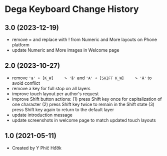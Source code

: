 Dega Keyboard Change History
====================

3.0 (2023-12-19)
----------------
* remove = and replace with ! from Numeric and More layouts on Phone platform 
* update Numeric and More images in Welcome page

2.0 (2023-10-27)
----------------
* remove `'a' + [K_W]     > 'ă'` and `'A' + [SHIFT K_W]     > 'Ă'` to avoid conflict
* remove a key for full stop on all layers
* improve touch layout per author's request
* improve Shift button actions: 
	(1) press Shift key once for capitalization of one character
	(2) press Shift key twice to remain in the Shift state
	(3) press Shift key again to return to the default layer 
* update introduction message
* update screenshots in welcome page to match updated touch layouts

1.0 (2021-05-11)
----------------
* Created by Y Phič Hđơ̆k
